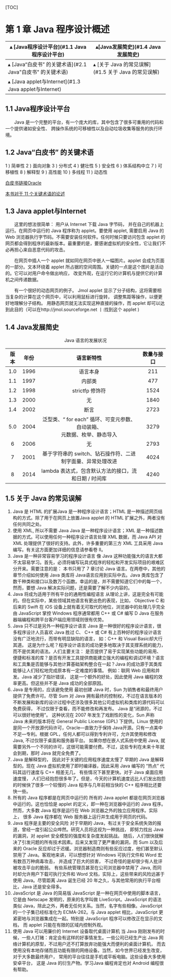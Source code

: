 [TOC]

<div STYLE="page-break-after: always;"></div>

# 第 1 章 Java 程序设计概述

| $\blacktriangle$ [Java程序设计平台](#1.1 Java程序设计平台)   | $\blacktriangle$[Java发展简史](#1.4 Java发展简史)            |
| ------------------------------------------------------------ | ------------------------------------------------------------ |
| $\blacktriangle$ [Java“白皮书” 的关键术语](#2.1 Java"白皮书" 的关键术语) | $\blacktriangle$ [关于 Java 的常见误解](#1.5 关于 Java 的常见误解) |
| $\blacktriangle$ [Java applet与Internet](#1.3 Java applet与Internet) |                                                              |

## 1.1 Java程序设计平台

&emsp;&emsp;Java 是一个完整的平台，有一个庞大的库，其中包含了很多可重用的代码和一个提供诸如安全性、 跨操作系统的可移植性以及自动垃圾收集等服务的执行环境。

## 1.2 Java“白皮书” 的关键术语

1 ) 简单性    2 ) 面向对象    3 ) 分布式    4 ) 健壮性     5 ) 安全性     6 ) 体系结构中立
7 ) 可移植性    8 ) 解释型    9 ) 高性能    10 ) 多线程    11 ) 动态性

[白皮书链接Oracle](https://www.oracle.com/java/technologies/language-environment.html)

[本书对于 11 个关键术语的论述](http://horstmann.com/corejava/java-an-overview/7Gosling.pdf)

## 1.3 Java applet与Internet

&emsp;&emsp;这里的想法很简单： 用户从 Internet 下载 Java 字节码， 并在自己的机器上运行。在网页中运行的 Java 程序称为 applet。要使用 applet, 需要启用 Java 的 Web 浏览器执行字节码。不需要安装任何软件。任何时候只要访问包含 applet 的网页都会得到程序的最新版本。最重要的是，要感谢虚拟机的安全性，它让我们不必再担心来自恶意代码的攻击。

&emsp;&emsp;在网页中插人一个 applet 就如同在网页中嵌人一幅图片。applet 会成为页面的一部分。文本环绕着 applet 所占据的空间周围。关键的一点是这个图片是活动的。它可以对用户命令做出响应， 改变外观，在运行它的计算机与提供它的计算机之间传递数据。

&emsp;&emsp;有一个很好的动态网页的例子。 Jmol applet 显示了分子结构，这将需要相当复杂的计算在这个网页中，可以利用鼠标进行旋转， 调整焦距等操作，以便更好地理解分子结构。 用静态网页就无法实现这种直接的操作，而 applet 却可以达到此目的（可以在http://jmol.sourceforge.net 丨:找到这个 applet )  

## 1.4 Java发展简史

<center>Java 语言的发展状况</center>

| 版本 | 年份 |                          语言新特性                          | 数量与接口 |
| :--: | :--: | :----------------------------------------------------------: | :--------: |
| 1.0  | 1996 |                           语言本身                           |    211     |
| 1.1  | 1997 |                            内部类                            |    477     |
| 1.2  | 1998 |                       strictfp 修饰符                        |    1524    |
| 1.3  | 2000 |                              无                              |    1840    |
| 1.4  | 2002 |                             断言                             |    2723    |
| 5.0  | 2004 | 泛型类、“ for each” 循环、可变元参数、自动装箱、<br />元数据、枚举、静态导入 |    3279    |
|  6   | 2006 |                              无                              |    2793    |
|  7   | 2001 | 基于字符串的 switch、钻石操作符、二进制字面量、异常处理改进  |    4024    |
|  8   | 2014 |     lambda 表达式，包含默认方法的接口，流和日期 / 时间库     |    4240    |

## 1.5 关于 Java 的常见误解

1. Java 是 HTML 的扩展Java 是一种程序设计语言；HTML 是一种描述网页结构的方式。除了用于在网页上放置Java applet 的 HTML 扩展之外，两者没有任何共同之处。
2. 使用 XML, 所以不需要 Java
   Java 是一种程序设计语言；XML 是一种描述数据的方式。可以使用任何一种程序设计语言处理 XML 数据，而 Java API 对 XML 处理提供了很好的支持。此外，许多重要的第三方 XML 工具采用 Java 编写。有关这方面更加详细的信息请参看卷 II。 
3. Java 是一种非常容易学习的程序设计语言
   像 Java 这种功能强大的语言大都不太容易学习。首先，必须将编写玩具式程序的轻松和开发实际项目的艰难区分开来。需要注意的是： 本书只用了 7 章讨论 Java 语言。在两卷中，其他的章节介绍如何使用 Java 类库将 Java语言应用到实际中去。Java 类库包含了数千种类和接口以及数万个函数。幸运的是，并不需要知道它们中的每一个，然而，要想 Java 解决实际问题，还是需要了解不少内容的。 
4. Java 将成为适用于所有平台的通用性编程语言
   从理论上讲，这是完全有可能的。但在实际中，某些领域其他语言有更出色的表现，比如， Objective C 和后来的 Swift 在 iOS 设备上就有着无可取代的地位，浏览器中的处理几乎完全由 JavaScript 掌控 Windows 程序通常都用 C++ 或 C# 编写 D Java 在服务器端编程和跨平台客户端应用领域则很有优势。
5. Java 只不过是另外一种程序设计语言
   Java 是一种很好的程序设计语言，很多程序设计人员喜欢 Java 胜过 C、 C++ 或 C# 有上百种好的程序设计语言没有广泛地流行，而带有明显缺陷的语言， 如：C++ 和 Visual Basic却大行其道。
   这是为什么呢？程序设计语言的成功更多地取决于其支撑系统的能力，而不是优美的语法。人们主要关注： 是否提供了易于实现某些功能的易用、 便捷和标准的库？是否有开发工具提供商能建立强大的编程和调试环境？语言和工具集是否能够与其他计算基础架构整合在一起？Java 的成功源于其类库能够让人们轻松地完成原本有一定难度的事情。 例如：联网 Web 应用和并发。Java 减少了指针错误， 这是一个额外的好处，因此使用 Java 编程的效率更高。但这些并不是 Java 成功的全部原因。
6. Java 是专用的，应该避免使用
   最初创建 Java 时，Sun 为销售者和最终用户提供了免费许可。尽管 Sum 对 Java 拥有最终的控制权，不过在语言版本的不断发展和新库的设计过程中还涉及很多其他公司虚拟机和类库的源代码可以免费获得， 不过仅限于查看，而不能修改和再发布。 Java 是“闭源的，不过可以很好地使用”。 这种状况在 2007 年发生了戏剧性的变化，Sun 声称 Java 未来的版本将在 General Public License (GPL) 下提供。Linux 使用的是同一个开放源代码许可，Oracle—直致力于保持 Java开源。只有一点美中不足—专利。根据 GPL，任何人都可以得到专利许可，允许其使用和修改 Java, 不过仅限于桌面和服务器平台。 如果你想在嵌人式系统中使用 Java, 就需要另外一个不同的许可，这很可能需要付费。不过，这些专利在未来十年就会到期，那时 Java 就完全免费了。  
7. Java 是解释型的， 因此对于关键的应用程序速度太慢了
   早期的 Java 是解释型的。现在 Java 虚拟机使用了即时编译器，因此采用 Java 编写的 “热点” 代码其运行速度与 C++ 相差无几， 有些情况下甚至更快。对于 Java 桌面应用速度慢， 人们已经抱怨很多年了。但是，今天的计算机速度远比人们发出抱怨的时候快了很多一个较慢的 Java 程序与几年前相当快的 C++ 程序相比还要快一些。  
8. 所有的 Java 程序都是在网页中运行的
   所有的 Java applet 都是在网页浏览器中运行的。这也恰恰是 applet 的定义，即一种在浏览器中运行的 Java 程序。然而，大多数 Java 程序是运行在 Web 浏览器之外的独立应用程序。实际上， 很多 Java 程序都在 Web 服务器上运行并生成用于网页的代码。  
9. Java 程序是主要的安全风险
   对于早期的 Java，有过关于安全系统失效的报道，曾经一度引起公众哗然。研究人员将这视为一种挑战， 即努力找出 Java 的漏洞，对 applet 安全模型的强度和复杂度发起挑战。 随后，人们很快就解决了引发问题的所有技术因素。后来又发现了更严重的漏洞，而 Sum 以及后来的 Oracle 反应却过于迟缓。浏览器制造商则有些反应过度，他们甚至默认禁用了 Java。客观地来讲，可以想想针对 Windows 可执行文件和 Word 宏有数百万种病毒攻击， 并造成了巨大的损害， 不过奇怪的是却很少有人批评被攻击平台的脆弱。
   有些系统管理员甚至在公司浏览器中禁用了 Java, 而同时却允许用户下载可执行文件和 Word 文档，实际上，这些带来的风险远甚于使用 Java。尽管距离 Java 诞生已经 20 年之久，与其他常用的执行平台相比，Java 还是安全得多。   
10. JavaScript 是 Java 的简易版
    JavaScript 是一种在网页中使用的脚本语言，它是由 Netscape 发明的，原来的名字叫做 LiveScript。JavaScript 的语法类似 Java，除此之外，两者无任何关系。当然，名字有些相像。JavaScript 的一个子集已经标准化为 ECMA-262。与 Java applet 相比，JavaScript 更紧密地与浏览器集成在一起。特别是 JavaScript 程序可以修改正在显示的文档， 而 applet 只能在有限的区域内控制外观。  
11. 使用 Java 可以用廉价的 Internet 设备取代桌面计算机
    当 Java 刚刚发布的时候，一些人打赌：肯定会有这样的好事情发生。一些公司已经生产出 Java 网络计算机的原型，不过用户还不打算放弃功能强大而便利的桌面计算机， 而去使用没有本地存储而且功能有限的网络设备。当然，如今世界已经发生改变，对于大多数最终用户， 常用的平台往往是手机或平板电脑。这些设备大多使用安卓平台， 这是 Java 的衍生产物。学习Java 编程肯定也对 Android 编程很有帮助。  